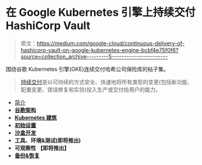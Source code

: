 # 在 Google Kubernetes 引擎上持续交付 HashiCorp Vault

> 原文：<https://medium.com/google-cloud/continuous-delivery-of-hashicorp-vault-on-google-kubernetes-engine-bcbf4e75f0f6?source=collection_archive---------5----------------------->

围绕谷歌 Kubernetes 引擎(GKE)连续交付哈希公司保险库的帖子集。

> [持续交付](https://continuousdelivery.com)是以可持续的方式安全、快速地将所有类型的变更(包括新功能、配置变更、错误修复和实验)投入生产或交付给用户的能力。

*   [简介 ](/@blzysh/continuous-delivery-of-hashicorp-vault-on-google-kubernetes-engine-introduction-fc1c106ef50c)
*   [**谷歌架构**](/@blzysh/continuous-delivery-of-hashicorp-vault-on-google-kubernetes-engine-google-architecture-4fb88900d23d)
*   [**Kubernetes 建筑**](/@blzysh/continuous-delivery-of-hashicorp-vault-on-google-kubernetes-engine-kubernetes-architecture-c94fb5e513b1)
*   [**初始设置**](/@blzysh/continuous-delivery-of-hashicorp-vault-on-google-kubernetes-engine-initial-setup-39bbe04d0bdd)
*   [**沙盒开发**](/@blzysh/continuous-delivery-of-hashicorp-vault-on-google-kubernetes-engine-sandbox-development-f603e0bceaf1)
*   **工具、环境&测试(即将推出)**
*   **可观察性** **【即将推出】**
*   [**备份&恢复**](/@blzysh/continuous-delivery-of-hashicorp-vault-on-google-kubernetes-engine-backup-recovery-725e5e1f6b48)